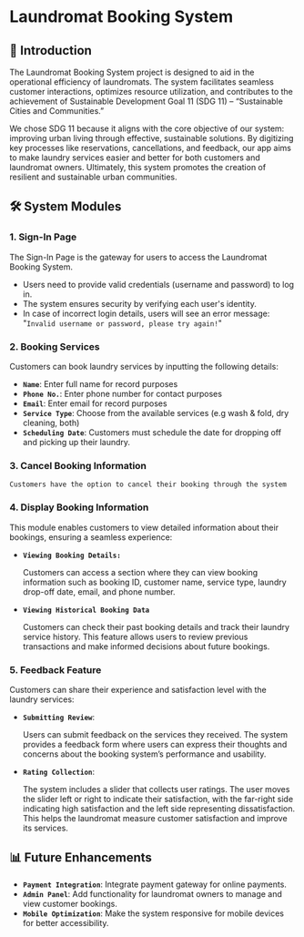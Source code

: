 # Laundromat Booking System

## 📜 Introduction 

The Laundromat Booking System project is designed to aid in the operational efficiency of laundromats. The system facilitates seamless customer interactions, optimizes resource utilization, and contributes to the achievement of Sustainable Development Goal 11 (SDG 11) – “Sustainable Cities and Communities.”

We chose SDG 11 because it aligns with the core objective of our system: improving urban living through effective, sustainable solutions. By digitizing key processes like reservations, cancellations, and feedback, our app aims to make laundry services easier and better for both customers and laundromat owners. Ultimately, this system promotes the creation of resilient and sustainable urban communities.

## 🛠️ System Modules

### 1. **Sign-In Page**

   The Sign-In Page is the gateway for users to access the Laundromat Booking System. 
   - Users need to provide valid credentials (username and password) to log in.
   - The system ensures security by verifying each user's identity.
   - In case of incorrect login details, users will see an error message:
"`Invalid username or password, please try again!`"

### 2. **Booking Services**
   
   Customers can book laundry services by inputting the following details:
   - **`Name`**: Enter full name for record purposes
   - **`Phone No.`**: Enter phone number for contact purposes
   - **`Email`**: Enter email for record purposes
   - **`Service Type`**: Choose from the available services (e.g wash & fold, dry cleaning, both)
   - **`Scheduling Date`**: Customers must schedule the date for dropping off and picking up their laundry.

### 3. **Cancel Booking Information**
   
    Customers have the option to cancel their booking through the system

### 4. **Display Booking Information**

   This module enables customers to view detailed information about their bookings, ensuring a seamless   experience:
   - **`Viewing Booking Details:`**

     Customers can access a section where they can view booking information such as booking ID, customer name, service type, laundry drop-off date, email, and phone number.

   - **`Viewing Historical Booking Data`**
  
     Customers can check their past booking details and track their laundry service history. This feature allows users to review previous transactions and make informed decisions about future bookings.


### 5. **Feedback Feature**

   Customers can share their experience and satisfaction level with the laundry services:

   - **`Submitting Review`**:
   
     Users can submit feedback on the services they received. The system provides a feedback form where users can express their thoughts and concerns about the booking system’s performance and usability.

   - **`Rating Collection`**:
    
     The system includes a slider that collects user ratings. The user moves the slider left or right to indicate their satisfaction, with the far-right side indicating high satisfaction and the left side representing dissatisfaction. This helps the laundromat measure customer satisfaction and improve its services.

## 📊 Future Enhancements

- **`Payment Integration`**: Integrate payment gateway for online payments.
- **`Admin Panel`**: Add functionality for laundromat owners to manage and view customer bookings.
- **`Mobile Optimization`**: Make the system responsive for mobile devices for better accessibility.



